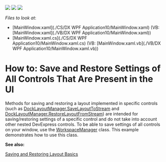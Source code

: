 <!-- default badges list -->
![](https://img.shields.io/endpoint?url=https://codecentral.devexpress.com/api/v1/VersionRange/128658734/11.1.4%2B)
[![](https://img.shields.io/badge/Open_in_DevExpress_Support_Center-FF7200?style=flat-square&logo=DevExpress&logoColor=white)](https://supportcenter.devexpress.com/ticket/details/E2272)
[![](https://img.shields.io/badge/📖_How_to_use_DevExpress_Examples-e9f6fc?style=flat-square)](https://docs.devexpress.com/GeneralInformation/403183)
<!-- default badges end -->
<!-- default file list -->
*Files to look at*:

* [MainWindow.xaml](./CS/DX WPF Application10/MainWindow.xaml) (VB: [MainWindow.xaml](./VB/DX WPF Application10/MainWindow.xaml))
* [MainWindow.xaml.cs](./CS/DX WPF Application10/MainWindow.xaml.cs) (VB: [MainWindow.xaml.vb](./VB/DX WPF Application10/MainWindow.xaml.vb))
<!-- default file list end -->
# How to: Save and Restore Settings of All Controls That Are Present in the UI


Methods for saving and restoring a layout implemented in specific controls (such as <a href="https://documentation.devexpress.com/#WPF/DevExpressXpfDockingDockLayoutManager_SaveLayoutToStreamtopic">DockLayoutManager.SaveLayoutToStream</a> and <a href="https://documentation.devexpress.com/#WPF/DevExpressXpfDockingDockLayoutManager_RestoreLayoutFromStreamtopic">DockLayoutManager.RestoreLayoutFromStream</a>) are intended for saving/restoring settings of a specific control and do not take into account other nested DevExpress controls. To be able to save settings of all controls on your window, use the <a href="https://documentation.devexpress.com/#WPF/clsDevExpressXpfCoreWorkspaceManagertopic">WorkspaceManager</a> class. This example demonstrates how to use this class.
<p><strong>See also:</strong></p>
<p><a href="https://documentation.devexpress.com/#WPF/CustomDocument7409">Saving and Restoring Layout Basics</a></p>

<br/>


